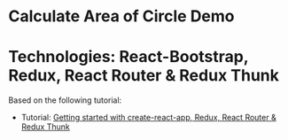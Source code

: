 
# Calculate Area of Circle Demo

# Technologies: React-Bootstrap, Redux, React Router & Redux Thunk

Based on the following tutorial:

* Tutorial: [Getting started with create-react-app, Redux, React Router & Redux Thunk](https://medium.com/@notrab/getting-started-with-create-react-app-redux-react-router-redux-thunk-d6a19259f71f)

